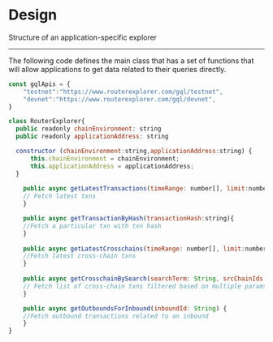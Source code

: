 # Design
Structure of an application-specific explorer

---
The following code defines the main class that has a set of functions that will allow applications to get data related to their queries directly.

```javascript
const gqlApis = {
	"testnet":"https://www.routerexplorer.com/gql/testnet",
	"devnet":"https://www.routerexplorer.com/gql/devnet",
}

class RouterExplorer{
  public readonly chainEnvironment: string
  public readonly applicationAddress: string

  constructor (chainEnvironment:string,applicationAddress:string) {
      this.chainEnvironment = chainEnvironment;
      this.applicationAddress = applicationAddress;
  }
	
	public async getLatestTransactions(timeRange: number[], limit:number, offset:number){
	// Fetch latest txns
	}

	public async getTransactionByHash(transactionHash:string){
	//Fetch a particular txn with txn hash
	}
	
	public async getLatestCrosschains(timeRange: number[], limit:number, offset:number){
	//Fetch latest cross-chain txns
	}
	
	public async getCrosschainBySearch(searchTerm: String, srcChainIds: string[], dstChainIds: string[], timeRange: number[], limit: Number, offset: Number){
	// Fetch list of cross-chain txns filtered based on multiple params, only searchTerm is mandatory
	}

	public async getOutboundsForInbound(inboundId: String) {
	//Fetch outbound transactions related to an inbound
	}
}
```
